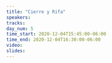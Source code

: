 ```yaml
---
title: "Cierre y Rifa"
speakers:
tracks:
day_num: 5
time_start: 2020-12-04T15:45:00-06:00
time_end: 2020-12-04T16:30:00-06:00
video:
slides:
---
```


